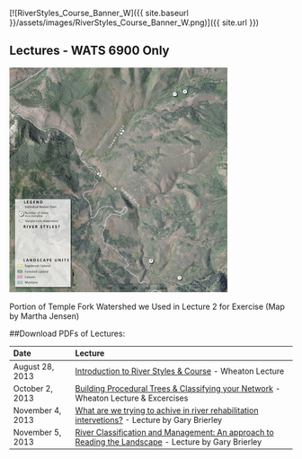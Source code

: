 [![RiverStyles_Course_Banner_W]({{ site.baseurl }}/assets/images/RiverStyles_Course_Banner_W.png)]({{ site.url }})



## Lectures - WATS 6900 Only



[![Temple Fork Aerial Photo](images\PhotoOnly.png?height=400&width=388)](images\PhotoOnly-BIG.png)

Portion of Temple Fork Watershed we Used in Lecture 2 for Exercise (Map by Martha Jensen)


##Download PDFs of Lectures:


| Date             | Lecture                                  |
| :--------------- | :--------------------------------------- |
| August 28, 2013  | [Introduction to River Styles & Course](http://etal.usu.edu/Courses/RiverStyles/2013/01-RiverStyles_Intro.pdf) - Wheaton Lecture |
| October 2, 2013  | [Building Procedural Trees & Classifying your Network](http://etal.usu.edu/Courses/RiverStyles/2013/02-ClassifyingNetwork.pdf) - Wheaton Lecture & Excercises |
| November 4, 2013 | [What are we trying to achive in river rehabilitation intervetions?](http://etal.usu.edu/Workshops/RiverStyles/2013/What%20are%20we%20trying%20to%20achieve.pdf) - Lecture by Gary Brierley |
| November 5, 2013 | [River Classification and Management: An approach to Reading the Landscape](http://etal.usu.edu/Workshops/RiverStyles/2013/Classification%20and%20Management.pdf) - Lecture by Gary Brierley |


